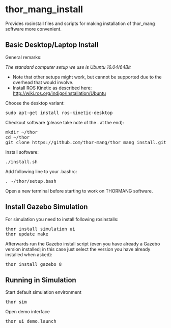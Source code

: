 # thor_mang_install
Provides rosinstall files and scripts for making installation of thor_mang software more convenient.

## Basic Desktop/Laptop Install

General remarks:

*The standard computer setup we use is Ubuntu 16.04/64Bit*
* Note that other setups might work, but cannot be supported due to the overhead that would involve.
* Install ROS Kinetic as described here: http://wiki.ros.org/indigo/Installation/Ubuntu

Choose the desktop variant:
<pre>
sudo apt-get install ros-kinetic-desktop
</pre>

Checkout software (please take note of the . at the end):
<pre>
mkdir ~/thor
cd ~/thor
git clone https://github.com/thor-mang/thor_mang_install.git .
</pre>

Install software:
<pre>
./install.sh
</pre>

Add following line to your .bashrc:
<pre>
. ~/thor/setup.bash
</pre>

Open a new terminal before starting to work on THORMANG software.

## Install Gazebo Simulation

For simulation you need to install following rosinstalls:
<pre>
thor install simulation ui
thor update_make
</pre>

Afterwards run the Gazebo install script (even you have already a Gazebo version installed; in this case just select the version you have already installed when asked):
<pre>
thor install_gazebo 8
</pre>

## Running in Simulation

Start default simulation environment
<pre>
thor sim
</pre>

Open demo interface
<pre>
thor ui demo.launch
</pre>
